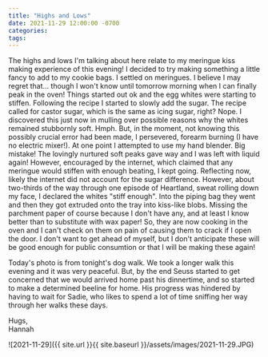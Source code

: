 ```yaml
---
title: "Highs and Lows"
date: 2021-11-29 12:00:00 -0700
categories:
tags:
---
```


The highs and lows I'm talking about here relate to my meringue kiss making experience of this evening! I decided to try making something a little fancy to add to my cookie bags. I settled on meringues. I believe I may regret that... though I won't know until tomorrow morning when I can finally peak in the oven! Things started out ok and the egg whites were starting to stiffen. Following the recipe I started to slowly add the sugar. The recipe called for castor sugar, which is the same as icing sugar, right? Nope. I discovered this just now in mulling over possible reasons why the whites remained stubbornly soft. Hmph. But, in the moment, not knowing this possibly crucial error had been made, I persevered, forearm burning (I have no electric mixer!). At one point I attempted to use my hand blender. Big mistake! The lovingly nurtured soft peaks gave way and I was left with liquid again! However, encouraged by the internet, which claimed that any meringue would stiffen with enough beating, I kept going. Reflecting now, likely the internet did not account for the sugar difference. However, about two-thirds of the way through one episode of Heartland, sweat rolling down my face, I declared the whites "stiff enough". Into the piping bag they went and then they got extruded onto the tray into kiss-like blobs. Missing the parchment paper of course because I don't have any, and at least I know better than to substitute with wax paper! So, they are now cooking in the oven and I can't check on them on pain of causing them to crack if I open the door. I don't want to get ahead of myself, but I don't anticipate these will be good enough for public consumtion or that I will be making these again! 

Today's photo is from tonight's dog walk. We took a longer walk this evening and it was very peaceful. But, by the end Seuss started to get concerned that we would arrived home past his dinnertime, and so started to make a determined beeline for home. His progress was hindered by having to wait for Sadie, who likes to spend a lot of time sniffing her way through her walks these days.

Hugs,<br />
Hannah

![2021-11-29]({{ site.url }}{{ site.baseurl }}/assets/images/2021-11-29.JPG)